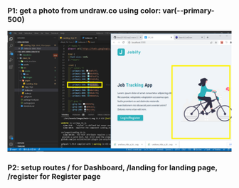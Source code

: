 ### P1: get a photo from undraw.co using color: var(--primary-500)

![](截圖1.png)


### P2: setup routes / for Dashboard, /landing for landing page, /register for Register page 

![]()